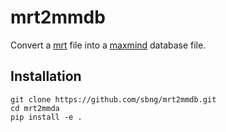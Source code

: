 # mrt2mmdb
Convert a [mrt](https://datatracker.ietf.org/doc/html/rfc6396) file into a [maxmind](https://maxmind.github.io/MaxMind-DB) database file.

## Installation
```
git clone https://github.com/sbng/mrt2mmdb.git
cd mrt2mmda
pip install -e .
```
